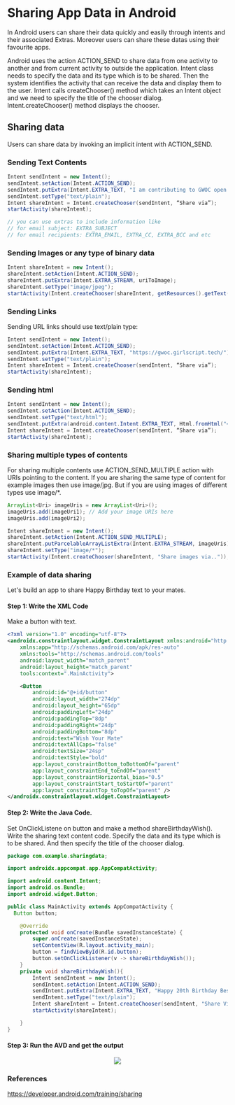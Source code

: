 # Sharing App Data in Android

In Android users can share their data quickly and easily through intents and their associated Extras. Moreover users can share these datas using their favourite apps.

Android uses the action ACTION_SEND to share data from one activity to another and from current activity to outside the application. 
Intent class needs to specify the data and its type which is to be shared. Then the system identifies the activity that can receive the data and display them to the user.
Intent calls createChooser() method which takes an Intent object and we need to specify the title of the chooser dialog. Intent.createChooser() method displays the chooser.

## Sharing data 

Users can share data by invoking an implicit intent with ACTION_SEND.

### Sending Text Contents

```java
Intent sendIntent = new Intent();
sendIntent.setAction(Intent.ACTION_SEND);
sendIntent.putExtra(Intent.EXTRA_TEXT, "I am contributing to GWOC open source project.");
sendIntent.setType("text/plain");
Intent shareIntent = Intent.createChooser(sendIntent, “Share via”);
startActivity(shareIntent);

// you can use extras to include information like 
// for email subject: EXTRA_SUBJECT
// for email recipients: EXTRA_EMAIL, EXTRA_CC, EXTRA_BCC and etc
```

### Sending Images or any type of binary data

```java
Intent shareIntent = new Intent();
shareIntent.setAction(Intent.ACTION_SEND);
shareIntent.putExtra(Intent.EXTRA_STREAM, uriToImage);
shareIntent.setType("image/jpeg");
startActivity(Intent.createChooser(shareIntent, getResources().getText(R.string.send_to)));
```

### Sending Links


Sending URL links should use text/plain type:

```java
Intent sendIntent = new Intent();
sendIntent.setAction(Intent.ACTION_SEND);
sendIntent.putExtra(Intent.EXTRA_TEXT, "https://gwoc.girlscript.tech/");
sendIntent.setType("text/plain");
Intent shareIntent = Intent.createChooser(sendIntent, “Share via”);
startActivity(shareIntent);
```

### Sending html

```java
Intent sendIntent = new Intent();
sendIntent.setAction(Intent.ACTION_SEND);
sendIntent.setType("text/html");
sendIntent.putExtra(android.content.Intent.EXTRA_TEXT, Html.fromHtml("<p>I am sharing this text..</p>"));
Intent shareIntent = Intent.createChooser(sendIntent, “Share via”);
startActivity(shareIntent);
```

### Sharing multiple types of contents

For sharing multiple contents use ACTION_SEND_MULTIPLE action with URIs pointing to the content. 
If you are sharing the same type of content for example images then use image/jpg. 
But if you are using images of different types use image/*.

```java
ArrayList<Uri> imageUris = new ArrayList<Uri>();
imageUris.add(imageUri1); // Add your image URIs here
imageUris.add(imageUri2);

Intent shareIntent = new Intent();
shareIntent.setAction(Intent.ACTION_SEND_MULTIPLE);
shareIntent.putParcelableArrayListExtra(Intent.EXTRA_STREAM, imageUris);
shareIntent.setType("image/*");
startActivity(Intent.createChooser(shareIntent, "Share images via.."));
```

### Example of data sharing

Let's build an app to share Happy Birthday text to your mates.

#### Step 1: Write the XML Code

Make a button with text.

```xml
<?xml version="1.0" encoding="utf-8"?>
<androidx.constraintlayout.widget.ConstraintLayout xmlns:android="http://schemas.android.com/apk/res/android"
    xmlns:app="http://schemas.android.com/apk/res-auto"
    xmlns:tools="http://schemas.android.com/tools"
    android:layout_width="match_parent"
    android:layout_height="match_parent"
    tools:context=".MainActivity">

    <Button
        android:id="@+id/button"
        android:layout_width="274dp"
        android:layout_height="65dp"
        android:paddingLeft="24dp"
        android:paddingTop="8dp"
        android:paddingRight="24dp"
        android:paddingBottom="8dp"
        android:text="Wish Your Mate"
        android:textAllCaps="false"
        android:textSize="24sp"
        android:textStyle="bold"
        app:layout_constraintBottom_toBottomOf="parent"
        app:layout_constraintEnd_toEndOf="parent"
        app:layout_constraintHorizontal_bias="0.5"
        app:layout_constraintStart_toStartOf="parent"
        app:layout_constraintTop_toTopOf="parent" />
</androidx.constraintlayout.widget.ConstraintLayout>
```

#### Step 2: Write the Java Code.

Set OnClickListene on button and make a method shareBirthdayWish(). Write the sharing text content code. Specify the data and its type which is to be shared. And then specify the title of the chooser dialog.

```java
package com.example.sharingdata;

import androidx.appcompat.app.AppCompatActivity;

import android.content.Intent;
import android.os.Bundle;
import android.widget.Button;

public class MainActivity extends AppCompatActivity {
  Button button;

    @Override
    protected void onCreate(Bundle savedInstanceState) {
        super.onCreate(savedInstanceState);
        setContentView(R.layout.activity_main);
        button = findViewById(R.id.button);
        button.setOnClickListener(v -> shareBirthdayWish());
    }
    private void shareBirthdayWish(){
        Intent sendIntent = new Intent();
        sendIntent.setAction(Intent.ACTION_SEND);
        sendIntent.putExtra(Intent.EXTRA_TEXT, "Happy 20th Birthday BestFriend!!");
        sendIntent.setType("text/plain");
        Intent shareIntent = Intent.createChooser(sendIntent, "Share Via..");
        startActivity(shareIntent);

    }
}
```

#### Step 3: Run the AVD and get the output

<p align="center" width="50%"><img src="https://user-images.githubusercontent.com/80222700/137358901-ba688c70-7d19-4b3e-aaa3-ba77c5c46926.gif"></p>

### References

https://developer.android.com/training/sharing
